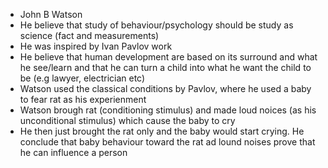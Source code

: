 * John B Watson
* He believe that study of behaviour/psychology should be study as science (fact and measurements)
* He was inspired by Ivan Pavlov work
* He believe that human development are based on its surround and what he see/learn and that he can turn a child into what he want the child to be (e.g lawyer, electrician etc)
* Watson used the classical conditions by Pavlov, where he used a baby to fear rat as his experienment
* Watson brough rat (conditioning stimulus) and made loud noices (as his unconditional stimulus) which cause the baby to cry
* He then just brought the rat only and the baby would start crying. He conclude that baby behaviour toward the rat ad lound noises prove that he can influence a person
